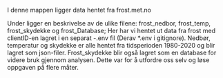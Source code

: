 

I denne mappen ligger data hentet fra frost.met.no          

Under ligger en beskrivelse av de ulike filene:
frost_nedbor, frost_temp, frost_skydekke og frost_Database;
    Her har vi hentet ut data fra frost med clientID-en lagret i en separat -.env fil (Derav *.env i gitignore). 
    Nedbør, temperatur og skydekke er alle hentet fra tidsperioden 1980-2020 og blir lagret som json-filer. Frost_skydekke blir også lagret som en database for videre bruk gjennom analysen. Dette var for å utfordre oss selv og løse oppgaven på flere måter. 
   


   

    




